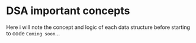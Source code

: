 # DSA important concepts
Here i will note the concept and logic of each data structure before starting to code
`Coming soon`...
